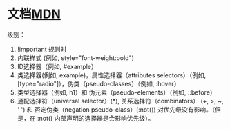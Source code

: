 # 文档[MDN](https://developer.mozilla.org/zh-CN/docs/Web/CSS/Specificity)

级别：

1. !important 规则时
2. 内联样式 (例如, style="font-weight:bold")
3. ID选择器（例如, #example）
4. 类选择器(例如,.example)，属性选择器（attributes selectors）（例如, [type="radio"]），伪类（pseudo-classes）（例如, :hover）
5. 类型选择器（例如, h1）和 伪元素（pseudo-elements）（例如, ::before）
6. 通配选择符（universal selector）(*), 关系选择符（combinators） (+, >, ~, ' ')  和 否定伪类（negation pseudo-class）(:not()) 对优先级没有影响。（但是，在 :not() 内部声明的选择器是会影响优先级）。
